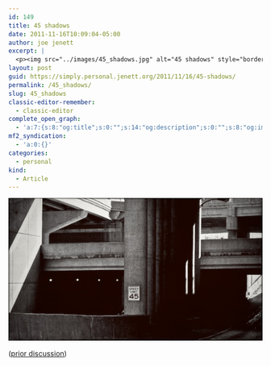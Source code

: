 ```yaml
---
id: 149
title: 45 shadows
date: 2011-11-16T10:09:04-05:00
author: joe jenett
excerpt: |
  <p><img src="../images/45_shadows.jpg" alt="45 shadows" style="border:none;"></p>
layout: post
guid: https://simply.personal.jenett.org/2011/11/16/45-shadows/
permalink: /45_shadows/
slug: 45_shadows
classic-editor-remember:
  - classic-editor
complete_open_graph:
  - 'a:7:{s:8:"og:title";s:0:"";s:14:"og:description";s:0:"";s:8:"og:image";s:0:"";s:7:"og:type";s:0:"";s:12:"twitter:card";s:7:"summary";s:19:"twitter:description";s:0:"";s:15:"twitter:creator";s:0:"";}'
mf2_syndication:
  - 'a:0:{}'
categories:
  - personal
kind:
  - Article
---
```

<img src="../images/45_shadows.jpg" alt="45 shadows" style="border:none;">

([prior discussion](https://disqus.com/home/discussion/jenettsimplypersonal/jenettsimplypersonal_45_shadows/))